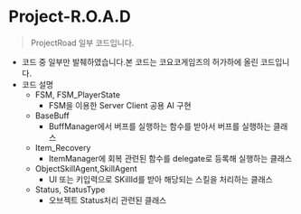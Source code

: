 # Project-R.O.A.D

> ProjectRoad 일부 코드입니다.
 + 코드 중 일부만 발췌하였습니다.본 코드는 코요코게임즈의 허가하에 올린 코드입니다.
 + 코드 설명
    + FSM, FSM_PlayerState
       + FSM을 이용한 Server Client 공용 AI 구현
    + BaseBuff
       + BuffManager에서 버프를 실행하는 함수를 받아서 버프를 실행하는 클래스
    + Item_Recovery
       + ItemManager에 회복 관련된 함수를 delegate로 등록해 실행하는 클래스
    + ObjectSkillAgent,SkillAgent
       + UI 또는 키입력으로 SKillId를 받아 해당되는 스킬을 처리하는 클래스
    + Status, StatusType
       + 오브젝트 Status처리 관련된 클래스 
